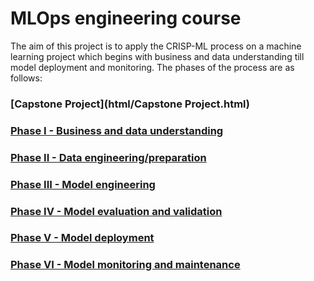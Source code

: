 # MLOps engineering course

The aim of this project is to apply the CRISP-ML process on a machine learning project which begins with business and data understanding till model deployment and monitoring. The phases of the process are as follows:

### [Capstone Project](html/Capstone Project.html)

### [Phase I - Business and data understanding](html/.html)

### [Phase II - Data engineering/preparation](html/.html)

### [Phase III - Model engineering](html/.html)

### [Phase IV - Model evaluation and validation](html/.html)

### [Phase V - Model deployment](html/.html)

### [Phase VI - Model monitoring and maintenance](html/.html)
